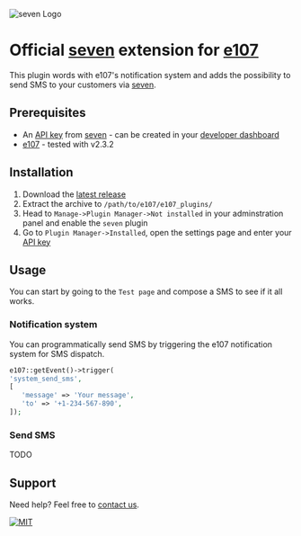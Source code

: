 ![](https://www.seven.io/wp-content/uploads/Logo.svg "seven Logo")

# Official [seven](https://www.seven.io) extension for [e107](https://e107.org/)

This plugin words with e107's notification system and adds the possibility to send SMS to your customers
via [seven](https://www.seven.io).

## Prerequisites

- An [API key](https://help.seven.io/en/api-key-access) from [seven](https://www.seven.io) - can be
  created in your [developer dashboard](https://app.seven.io/developer)
- [e107](https://e107.org/) - tested with v2.3.2

## Installation

1. Download
   the [latest release](https://github.com/seven-io/e107/releases/latest/download/seven-e107-latest.zip)
2. Extract the archive to `/path/to/e107/e107_plugins/`
3. Head to `Manage->Plugin Manager->Not installed` in your adminstration panel and enable the `seven` plugin
4. Go to `Plugin Manager->Installed`, open the settings page and enter
   your [API key](https://help.seven.io/en/api-key-access)

## Usage

You can start by going to the `Test page` and compose a SMS to see if it all works.

### Notification system

You can programmatically send SMS by triggering the e107 notification system for SMS dispatch.

```php
e107::getEvent()->trigger(
'system_send_sms',
[
   'message' => 'Your message',
   'to' => '+1-234-567-890',
]);
```

### Send SMS

TODO

## Support

Need help? Feel free to [contact us](https://www.seven.io/en/company/contact).

[![MIT](https://img.shields.io/badge/License-MIT-teal.svg)](LICENSE)
